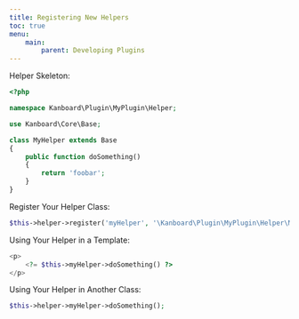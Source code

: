 ```yaml
---
title: Registering New Helpers
toc: true
menu:
    main:
        parent: Developing Plugins
---
```


Helper Skeleton:

```php
<?php

namespace Kanboard\Plugin\MyPlugin\Helper;

use Kanboard\Core\Base;

class MyHelper extends Base
{
    public function doSomething()
    {
        return 'foobar';
    }
}
```

Register Your Helper Class:

```php
$this->helper->register('myHelper', '\Kanboard\Plugin\MyPlugin\Helper\MyHelper');
```

Using Your Helper in a Template:

```php
<p>
    <?= $this->myHelper->doSomething() ?>
</p>
```

Using Your Helper in Another Class:

```php
$this->helper->myHelper->doSomething();
```
